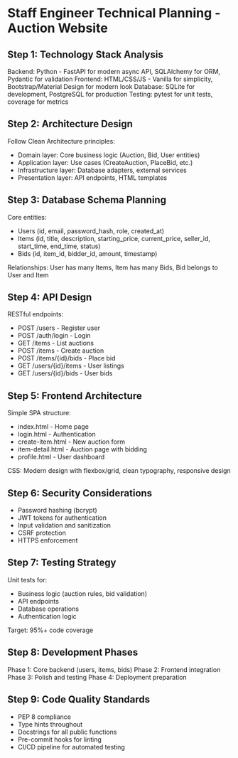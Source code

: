 # Staff Engineer Technical Planning - Auction Website

## Step 1: Technology Stack Analysis
Backend: Python - FastAPI for modern async API, SQLAlchemy for ORM, Pydantic for validation
Frontend: HTML/CSS/JS - Vanilla for simplicity, Bootstrap/Material Design for modern look
Database: SQLite for development, PostgreSQL for production
Testing: pytest for unit tests, coverage for metrics

## Step 2: Architecture Design
Follow Clean Architecture principles:
- Domain layer: Core business logic (Auction, Bid, User entities)
- Application layer: Use cases (CreateAuction, PlaceBid, etc.)
- Infrastructure layer: Database adapters, external services
- Presentation layer: API endpoints, HTML templates

## Step 3: Database Schema Planning
Core entities:
- Users (id, email, password_hash, role, created_at)
- Items (id, title, description, starting_price, current_price, seller_id, start_time, end_time, status)
- Bids (id, item_id, bidder_id, amount, timestamp)

Relationships: User has many Items, Item has many Bids, Bid belongs to User and Item

## Step 4: API Design
RESTful endpoints:
- POST /users - Register user
- POST /auth/login - Login
- GET /items - List auctions
- POST /items - Create auction
- POST /items/{id}/bids - Place bid
- GET /users/{id}/items - User listings
- GET /users/{id}/bids - User bids

## Step 5: Frontend Architecture
Simple SPA structure:
- index.html - Home page
- login.html - Authentication
- create-item.html - New auction form
- item-detail.html - Auction page with bidding
- profile.html - User dashboard

CSS: Modern design with flexbox/grid, clean typography, responsive design

## Step 6: Security Considerations
- Password hashing (bcrypt)
- JWT tokens for authentication
- Input validation and sanitization
- CSRF protection
- HTTPS enforcement

## Step 7: Testing Strategy
Unit tests for:
- Business logic (auction rules, bid validation)
- API endpoints
- Database operations
- Authentication logic

Target: 95%+ code coverage

## Step 8: Development Phases
Phase 1: Core backend (users, items, bids)
Phase 2: Frontend integration
Phase 3: Polish and testing
Phase 4: Deployment preparation

## Step 9: Code Quality Standards
- PEP 8 compliance
- Type hints throughout
- Docstrings for all public functions
- Pre-commit hooks for linting
- CI/CD pipeline for automated testing
